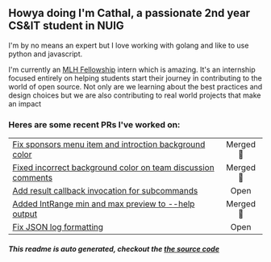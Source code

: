 
## Howya doing I'm Cathal, a passionate 2nd year CS&IT student in NUIG

I'm by no means an expert but I love working with golang and like to use python and javascript. 

I'm currently an [MLH Fellowship](https://fellowship.mlh.io/) intern which is amazing. It's an internship focused entirely on helping students start their journey in contributing to the world of open source. Not only are we learning about the best practices and design choices but we are also contributing to real world projects that make an impact

### Heres are some recent PRs I've worked on:
| | |
| ------------- |:-------------:|
| [Fix sponsors menu item and introction background color](https://github.com/poychang/github-dark-theme/pull/225)| Merged 🎉 |
| [Fixed incorrect background color on team discussion comments](https://github.com/poychang/github-dark-theme/pull/216)| Merged 🎉 |
| [Add result callback invocation for subcommands](https://github.com/pallets/click/pull/1621)| Open |
| [Added IntRange min and max preview to --help output](https://github.com/pallets/click/pull/1586)| Merged 🎉 |
| [Fix JSON log formatting](https://github.com/astaxie/beego/pull/4063)| Open |
##### This readme is auto generated, checkout the [the source code](https://github.com/iamcathal/iamcathal/blob/master/main.py)